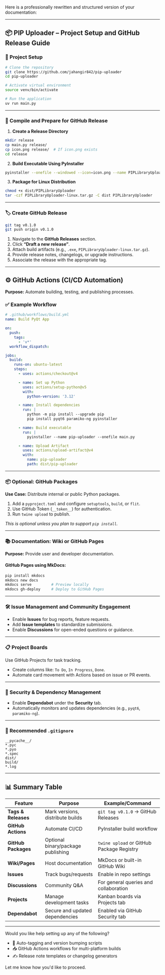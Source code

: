 Here is a professionally rewritten and structured version of your documentation:

---

## 📦 PIP Uploader – Project Setup and GitHub Release Guide

### 🔧 Project Setup

```bash
# Clone the repository
git clone https://github.com/jahangir842/pip-uploader
cd pip-uploader

# Activate virtual environment
source venv/bin/activate

# Run the application
uv run main.py
```

---

### 🚀 Compile and Prepare for GitHub Release

1. **Create a Release Directory**

```bash
mkdir release
cp main.py release/
cp icon.png release/  # If icon.png exists
cd release
```

2. **Build Executable Using PyInstaller**

```bash
pyinstaller --onefile --windowed --icon=icon.png --name PIPLibraryUploader main.py
```

3. **Package for Linux Distribution**

```bash
chmod +x dist/PIPLibraryUploader
tar -czf PIPLibraryUploader-linux.tar.gz -C dist PIPLibraryUploader
```

---

### 🏷️ Create GitHub Release

```bash
git tag v0.1.0
git push origin v0.1.0
```

1. Navigate to the **GitHub Releases** section.
2. Click **“Draft a new release”**.
3. Attach build artifacts (e.g., `.exe`, `PIPLibraryUploader-linux.tar.gz`).
4. Provide release notes, changelogs, or upgrade instructions.
5. Associate the release with the appropriate tag.

---

## ⚙️ GitHub Actions (CI/CD Automation)

**Purpose:** Automate building, testing, and publishing processes.

### ✅ Example Workflow

```yaml
# .github/workflows/build.yml
name: Build PyQt App

on:
  push:
    tags:
      - 'v*'
  workflow_dispatch:

jobs:
  build:
    runs-on: ubuntu-latest
    steps:
      - uses: actions/checkout@v4

      - name: Set up Python
        uses: actions/setup-python@v5
        with:
          python-version: '3.12'

      - name: Install dependencies
        run: |
          python -m pip install --upgrade pip
          pip install pyqt6 paramiko-ng pyinstaller

      - name: Build executable
        run: |
          pyinstaller --name pip-uploader --onefile main.py

      - name: Upload Artifact
        uses: actions/upload-artifact@v4
        with:
          name: pip-uploader
          path: dist/pip-uploader
```

---

### 📦 Optional: GitHub Packages

**Use Case:** Distribute internal or public Python packages.

1. Add a `pyproject.toml` and configure `setuptools`, `build`, or `flit`.
2. Use GitHub Token (`__token__`) for authentication.
3. Run `twine upload` to publish.

*This is optional unless you plan to support `pip install`.*

---

### 📚 Documentation: Wiki or GitHub Pages

**Purpose:** Provide user and developer documentation.

#### GitHub Pages using MkDocs:

```bash
pip install mkdocs
mkdocs new docs
mkdocs serve         # Preview locally
mkdocs gh-deploy     # Deploy to GitHub Pages
```

---

### 🛠️ Issue Management and Community Engagement

* Enable **Issues** for bug reports, feature requests.
* Add **Issue templates** to standardize submissions.
* Enable **Discussions** for open-ended questions or guidance.

---

### 📋 Project Boards

Use GitHub Projects for task tracking.

* Create columns like: `To Do`, `In Progress`, `Done`.
* Automate card movement with Actions based on issue or PR events.

---

### 🔐 Security & Dependency Management

* Enable **Dependabot** under the **Security** tab.
* Automatically monitors and updates dependencies (e.g., `pyqt6`, `paramiko-ng`).

---

### 📝 Recommended `.gitignore`

```gitignore
__pycache__/
*.pyc
*.pyo
*.spec
dist/
build/
*.log
```

---

## 📊 Summary Table

| Feature             | Purpose                            | Example/Command                           |
| ------------------- | ---------------------------------- | ----------------------------------------- |
| **Tags & Releases** | Mark versions, distribute builds   | `git tag v0.1.0` → GitHub Releases        |
| **GitHub Actions**  | Automate CI/CD                     | PyInstaller build workflow                |
| **GitHub Packages** | Optional binary/package publishing | `twine upload` or GitHub Package Registry |
| **Wiki/Pages**      | Host documentation                 | MkDocs or built-in GitHub Wiki            |
| **Issues**          | Track bugs/requests                | Enable in repo settings                   |
| **Discussions**     | Community Q\&A                     | For general queries and collaboration     |
| **Projects**        | Manage development tasks           | Kanban boards via Projects tab            |
| **Dependabot**      | Secure and updated dependencies    | Enabled via GitHub Security tab           |

---

Would you like help setting up any of the following?

* 🔄 Auto-tagging and version bumping scripts
* 📥 GitHub Actions workflows for multi-platform builds
* ✍️ Release note templates or changelog generators

Let me know how you'd like to proceed.
